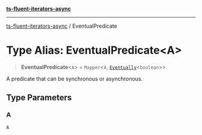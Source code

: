[**ts-fluent-iterators-async**](../README.md)

---

[ts-fluent-iterators-async](../README.md) / EventualPredicate

# Type Alias: EventualPredicate\<A\>

> **EventualPredicate**\<`A`\> = `Mapper`\<`A`, [`Eventually`](Eventually.md)\<`boolean`\>\>

A predicate that can be synchronous or asynchronous.

## Type Parameters

### A

`A`
